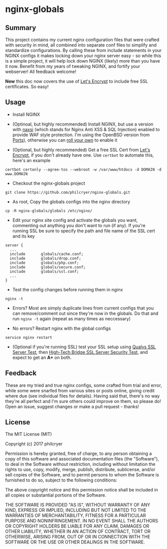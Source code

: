 # nginx-globals

## Summary
This project contains my current nginx configuration files that were crafted with security in mind, all combined into separate conf files to simplify and standardize configurations. By calling these from include statements in your NGINX configs it makes locking down your nginx server easy - so while this is a simple project, it will help lock down NGINX (likely) more than you have it now. Benefit from my years of tweaking NGINX, and fortify your webserver! All feedback welcome!

__New__ this doc now covers the use of [Let's Encrypt](https://letsencrypt.org/) to include free SSL certificates. So easy!

## Usage
* Install NGINX

* (Optinoal, but  highly recommended) Install NGINX, but use a version with [naxsi](https://github.com/nbs-system/naxsi) (which stands for Nginx Anti XSS & SQL Injection) enabled to provide WAF style protection. I'm using the OpenBSD version from [Ports](http://ports.su/www/nginx,-naxsi)), otherwise you can [roll your own](https://github.com/nbs-system/naxsi/wiki) to enable it

* (Optional, but highly recommended) Get a free SSL Cert from [Let's Encrypt](https://letsencrypt.org/getting-started/), if you don't already have one. Use `certbot` to automate this, here's an example 

```
certbot certonly --agree-tos --webroot -w /var/www/htdocs -d DOMAIN -d www.DOMAIN
```

* Checkout the nginx-globals project

```
git clone https://github.com/philcryer/nginx-globals.git
```

* As root, Copy the globals configs into the nginx directory

```
cp -R nginx-globals/globals /etc/nginx/
```

* Edit your nginx site config and activate the globals you want, commenting out anything you don't want to run (if any). If you're running SSL be sure to specify the path and file name of the SSL cert and its key 

```
server {
  ...
  include       globals/cache.conf;
  include       globals/drop.conf;
  include       globals/php.conf;
  include       globals/secure.conf;
  include       globals/ssl.conf;
  ...
}
```

* Test the config changes before running them in nginx

```
nginx -t
```

* Errors? Most are simply duplicate lines from current configs that you can remove/comment out since they're now in the globals. Do that and run `nginx -t` again (repeat as many times as neccessary)

* No errors? Restart nginx with the global configs

```
service nginx restart
```

* (Optional if you're running SSL) test your SSL setup using [Qualys SSL Server Test](https://www.ssllabs.com/ssltest/index.html), then [High-Tech Bridge SSL Server Security Test](https://www.htbridge.com/ssl/), and expect to get an __A+__ on both.

## Feedback
These are my tried and true nginx configs, some crafted from trial and error, while some were snarfed from various sites or posts online, giving credit where due (see individual files for details). Having said that, there's no way they're all perfect and I'm sure others could improve on them, so please do! Open an issue, suggest changes or make a pull request - thanks!

## License
The MIT License (MIT)

Copyright (c) 2017 philcryer

Permission is hereby granted, free of charge, to any person obtaining a copy
of this software and associated documentation files (the "Software"), to deal
in the Software without restriction, including without limitation the rights
to use, copy, modify, merge, publish, distribute, sublicense, and/or sell
copies of the Software, and to permit persons to whom the Software is
furnished to do so, subject to the following conditions:

The above copyright notice and this permission notice shall be included in all
copies or substantial portions of the Software.

THE SOFTWARE IS PROVIDED "AS IS", WITHOUT WARRANTY OF ANY KIND, EXPRESS OR
IMPLIED, INCLUDING BUT NOT LIMITED TO THE WARRANTIES OF MERCHANTABILITY,
FITNESS FOR A PARTICULAR PURPOSE AND NONINFRINGEMENT. IN NO EVENT SHALL THE
AUTHORS OR COPYRIGHT HOLDERS BE LIABLE FOR ANY CLAIM, DAMAGES OR OTHER
LIABILITY, WHETHER IN AN ACTION OF CONTRACT, TORT OR OTHERWISE, ARISING FROM,
OUT OF OR IN CONNECTION WITH THE SOFTWARE OR THE USE OR OTHER DEALINGS IN THE
SOFTWARE.

